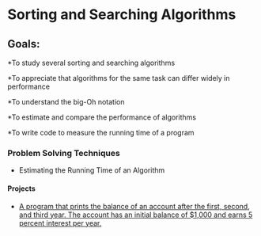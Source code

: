 # Sorting and Searching Algorithms

## Goals:
*To study several sorting and searching algorithms

*To appreciate that algorithms for the same task can differ widely in performance

*To understand the big-Oh notation

*To estimate and compare the performance of algorithms

*To write code to measure the running time of a program



### Problem Solving Techniques
* Estimating the Running Time of an Algorithm

 
#### Projects
* [A program that prints the balance of an account after the first, second, and third year. The account has an initial balance of $1,000 and earns 5 percent interest per year.](Section-01-Getting-Started-And-Assessment/email.md)


